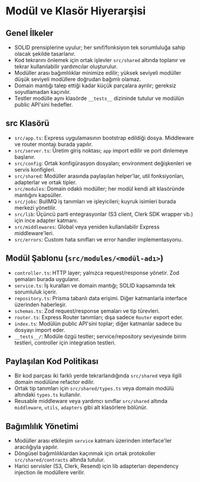 # Modül ve Klasör Hiyerarşisi

## Genel İlkeler

- SOLID prensiplerine uyulur; her sınıf/fonksiyon tek sorumluluğa sahip olacak şekilde tasarlanır.
- Kod tekrarını önlemek için ortak işlevler `src/shared` altında toplanır ve tekrar kullanılabilir yardımcılar oluşturulur.
- Modüller arası bağımlılıklar minimize edilir; yüksek seviyeli modüller düşük seviyeli modüllere doğrudan bağımlı olamaz.
- Domain mantığı talep ettiği kadar küçük parçalara ayrılır; gereksiz soyutlamadan kaçınılır.
- Testler modülle aynı klasörde `__tests__` dizininde tutulur ve modülün public API'sini hedefler.

## src Klasörü

- `src/app.ts`: Express uygulamasının bootstrap edildiği dosya. Middleware ve router montajı burada yapılır.
- `src/server.ts`: Üretim giriş noktası; `app` import edilir ve port dinlemeye başlanır.
- `src/config`: Ortak konfigürasyon dosyaları; environment değişkenleri ve servis konfigleri.
- `src/shared`: Modüller arasında paylaşılan helper'lar, util fonksiyonları, adapterlar ve ortak tipler.
- `src/modules`: Domain odaklı modüller; her modül kendi alt klasöründe mantığını kapsüller.
- `src/jobs`: BullMQ iş tanımları ve işleyicileri; kuyruk isimleri burada merkezi yönetilir.
- `src/lib`: Üçüncü parti entegrasyonlar (S3 client, Clerk SDK wrapper vb.) için ince adapter katmanı.
- `src/middlewares`: Global veya yeniden kullanılabilir Express middleware'leri.
- `src/errors`: Custom hata sınıfları ve error handler implementasyonu.

## Modül Şablonu (`src/modules/<modül-adı>`)

- `controller.ts`: HTTP layer; yalnızca request/response yönetir. Zod şemaları burada uygulanır.
- `service.ts`: İş kuralları ve domain mantığı; SOLID kapsamında tek sorumluluk içerir.
- `repository.ts`: Prisma tabanlı data erişimi. Diğer katmanlarla interface üzerinden haberleşir.
- `schemas.ts`: Zod request/response şemaları ve tip türevleri.
- `router.ts`: Express Router tanımları; dışa sadece `Router` export eder.
- `index.ts`: Modülün public API'sini toplar; diğer katmanlar sadece bu dosyayı import eder.
- `__tests__/`: Modüle özgü testler; service/repository seviyesinde birim testleri, controller için integration testleri.

## Paylaşılan Kod Politikası

- Bir kod parçası iki farklı yerde tekrarlandığında `src/shared` veya ilgili domain modülüne refactor edilir.
- Ortak tip tanımları için `src/shared/types.ts` veya domain modülü altındaki `types.ts` kullanılır.
- Reusable middleware veya yardımcı sınıflar `src/shared` altında `middleware`, `utils`, `adapters` gibi alt klasörlere bölünür.

## Bağımlılık Yönetimi

- Modüller arası etkileşim `service` katmanı üzerinden interface'ler aracılığıyla yapılır.
- Döngüsel bağımlılıklardan kaçınmak için ortak protokoller `src/shared/contracts` altında tutulur.
- Harici servisler (S3, Clerk, Resend) için lib adapterları dependency injection ile modüllere verilir.

